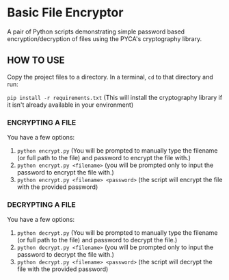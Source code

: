 # Basic File Encryptor
A pair of Python scripts demonstrating simple password based encryption/decryption of files using the PYCA's cryptography library.

## HOW TO USE
Copy the project files to a directory.  In a terminal, `cd` to that directory and run:

  `pip install -r requirements.txt` (This will install the cryptography library if it isn't already available in your environment)

### ENCRYPTING A FILE

You have a few options:

1) `python encrypt.py` (You will be prompted to manually type the filename (or full path to the file) and password to encrypt the file with.)
2) `python encrypt.py <filename>` (you will be prompted only to input the password to encrypt the file with.)
3) `python encrypt.py <filename> <password>` (the script will encrypt the file with the provided password)

### DECRYPTING A FILE

You have a few options:

1) `python decrypt.py` (You will be prompted to manually type the filename (or full path to the file) and password to decrypt the file.)
2) `python decrypt.py <filename>` (you will be prompted only to input the password to decrypt the file with.)
3) `python decrypt.py <filename> <password>` (the script will decrypt the file with the provided password)
